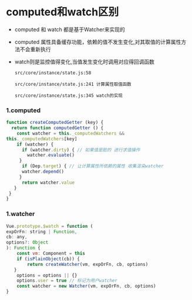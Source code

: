 # computed和watch区别
- computed 和 watch 都是基于Watcher来实现的
- computed 属性具备缓存功能，依赖的值不发生变化,对其取值的计算属性方法不会重新执行
- watch则是监控值得变化,当值发生变化时调用对应得回调函数

      src/core/instance/state.js:58

      src/core/instance/state.js:241 计算属性取值函数

      src/core/instance/state.js:345 watch的实现

### 1.computed
```js
function createComputedGetter (key) {
  return function computedGetter () {
    const watcher = this._computedWatchers &&
this._computedWatchers[key]
    if (watcher) {
      if (watcher.dirty) { // 如果值是脏的 进行求值操作
        watcher.evaluate()
     }
      if (Dep.target) { // 让计算属性所依赖的属性 收集渲染watcher
      watcher.depend()
     }
      return watcher.value
   }
 }
}
```
### 1.watcher
```js
Vue.prototype.$watch = function (
expOrFn: string | Function,
cb: any,
options?: Object
): Function {
    const vm: Component = this
    if (isPlainObject(cb)) {
        return createWatcher(vm, expOrFn, cb, options)
   }
    options = options || {}
    options.user = true // 标记为用户watcher
    const watcher = new Watcher(vm, expOrFn, cb, options)
}

```
